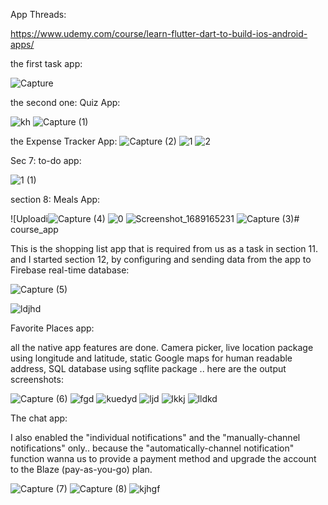 
App Threads: 

https://www.udemy.com/course/learn-flutter-dart-to-build-ios-android-apps/

the first task app:

![Capture](https://github.com/AsmaaJAH/FlutterDartUdemyCourseApp_TheCompleteGuide2023Edition/assets/88660261/9adc3124-f026-4084-9eaf-30a9f03f8acb)

the second one: Quiz App: 

![kh](https://github.com/AsmaaJAH/FlutterDartUdemyCourseApp_TheCompleteGuide2023Edition/assets/88660261/643fc224-a5b9-4231-aab0-5536b0a720ba)
![Capture (1)](https://github.com/AsmaaJAH/FlutterDartUdemyCourseApp_TheCompleteGuide2023Edition/assets/88660261/89acc0a8-2129-45ce-83c1-746abbfb8122)



the Expense Tracker App: 
![Capture (2)](https://github.com/AsmaaJAH/FlutterDartUdemyCourseApp_TheCompleteGuide2023Edition/assets/88660261/a1c06515-c09f-456d-a88b-936bb36abde4)
![1](https://github.com/AsmaaJAH/FlutterDartUdemyCourseApp_TheCompleteGuide2023Edition/assets/88660261/b7ef543b-4d15-4a41-99da-e3075f014eb4)
![2](https://github.com/AsmaaJAH/FlutterDartUdemyCourseApp_TheCompleteGuide2023Edition/assets/88660261/e0c02966-6066-434a-b5f7-394a827b38b8)



Sec 7: to-do app:

![1 (1)](https://github.com/AsmaaJAH/FlutterDartUdemyCourseApp_TheCompleteGuide2023Edition/assets/88660261/b08be2b3-3405-48f0-901b-f531e6f0f69e)


section 8: Meals App:

![Uploadi![Capture (4)](https://github.com/AsmaaJAH/FlutterDartUdemyCourseApp_TheCompleteGuide2023Edition/assets/88660261/c7dc84f2-464e-4b9a-9d30-1d937d089d09)
![0](https://github.com/AsmaaJAH/FlutterDartUdemyCourseApp_TheCompleteGuide2023Edition/assets/88660261/3a37900a-8df6-4e1e-8433-410595c77e10)
![Screenshot_1689165231](https://github.com/AsmaaJAH/FlutterDartUdemyCourseApp_TheCompleteGuide2023Edition/assets/88660261/ea820113-883e-4729-baf5-7d209d7c3cba)
![Capture (3)](https://github.com/AsmaaJAH/FlutterDartUdemyCourseApp_TheCompleteGuide2023Edition/assets/88660261/cdbd8fc3-0a18-4626-9d40-a58326524071)# course_app


This is the shopping list app that is required from us as a task in section 11. and I started section 12, by configuring and sending data from the app to Firebase real-time database:

![Capture (5)](https://github.com/AsmaaJAH/FlutterDartUdemyCourseApp_TheCompleteGuide2023Edition/assets/88660261/e2b0c8e2-0afe-400a-9df7-26b857c98df4)

![ldjhd](https://github.com/AsmaaJAH/FlutterDartUdemyCourseApp_TheCompleteGuide2023Edition/assets/88660261/9dec0db4-26c7-4176-8bc8-8b60016e138a)


Favorite Places app: 

all the native app features are done. Camera picker, live location package using longitude and latitude, static Google maps for human readable address,  SQL database using sqflite package .. here are the output screenshots:

![Capture (6)](https://github.com/AsmaaJAH/FlutterDartUdemyCourseApp_TheCompleteGuide2023Edition/assets/88660261/a13a88fd-ccca-42f0-b150-b816d28aa881)
![fgd](https://github.com/AsmaaJAH/FlutterDartUdemyCourseApp_TheCompleteGuide2023Edition/assets/88660261/36f45111-640c-446d-a73a-ef3a63f5f38b)
![kuedyd](https://github.com/AsmaaJAH/FlutterDartUdemyCourseApp_TheCompleteGuide2023Edition/assets/88660261/e80fd947-6777-4327-b0b5-f7062f8a1244)
![ljd](https://github.com/AsmaaJAH/FlutterDartUdemyCourseApp_TheCompleteGuide2023Edition/assets/88660261/7795a653-3102-46a8-be4f-fc912a30e806)
![lkkj](https://github.com/AsmaaJAH/FlutterDartUdemyCourseApp_TheCompleteGuide2023Edition/assets/88660261/aa88b9ad-58c4-4327-abe9-56f5990f46f8)
![lldkd](https://github.com/AsmaaJAH/FlutterDartUdemyCourseApp_TheCompleteGuide2023Edition/assets/88660261/f9d0e4d5-a089-4e71-8763-e70d791b077f)



The chat app:

I also enabled the "individual notifications" and the "manually-channel notifications" only.. because the "automatically-channel notification" function wanna us to provide a payment method and upgrade the account to the Blaze (pay-as-you-go) plan.

![Capture (7)](https://github.com/AsmaaJAH/FlutterDartUdemyCourseApp_TheCompleteGuide2023Edition/assets/88660261/9d6058aa-c650-434f-ad60-4343ca9fd608)
![Capture (8)](https://github.com/AsmaaJAH/FlutterDartUdemyCourseApp_TheCompleteGuide2023Edition/assets/88660261/f712b98a-b3f9-44cb-b3cd-3f2200f0f85c)
![kjhgf](https://github.com/AsmaaJAH/FlutterDartUdemyCourseApp_TheCompleteGuide2023Edition/assets/88660261/3f958b58-9952-4ad8-b0be-43bdd3e8e828)



